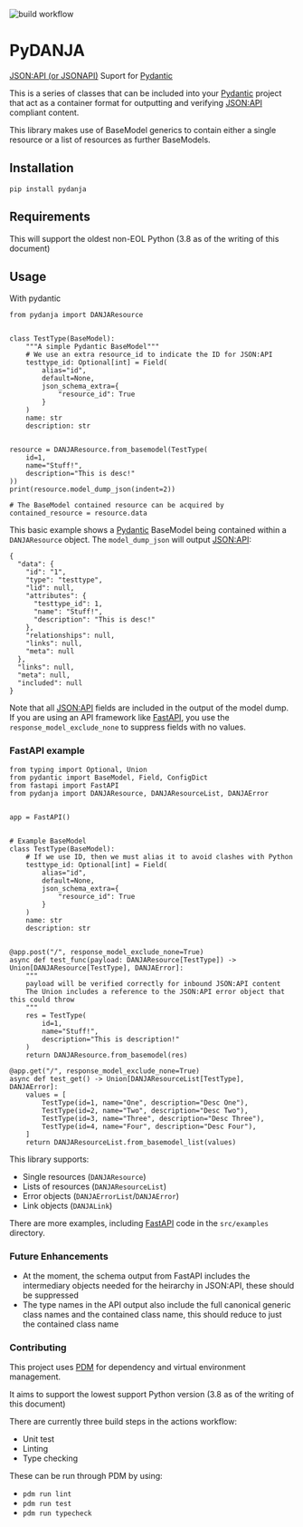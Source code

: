![build workflow](https://github.com/Centurix/pydanja/actions/workflows/python-app.yml/badge.svg)

# PyDANJA

[JSON:API (or JSONAPI)](https://jsonapi.org/format/) Suport for [Pydantic](https://docs.pydantic.dev/latest/)

This is a series of classes that can be included into your [Pydantic](https://docs.pydantic.dev/latest/) project that act as a container format for outputting and verifying [JSON:API](https://jsonapi.org/format/) compliant content.

This library makes use of BaseModel generics to contain either a single resource or a list of resources as further BaseModels.

## Installation

`pip install pydanja`

## Requirements

This will support the oldest non-EOL Python (3.8 as of the writing of this document)

## Usage

With pydantic

```
from pydanja import DANJAResource


class TestType(BaseModel):
    """A simple Pydantic BaseModel"""
    # We use an extra resource_id to indicate the ID for JSON:API
    testtype_id: Optional[int] = Field(
        alias="id",
        default=None,
        json_schema_extra={
            "resource_id": True
        }
    )
    name: str
    description: str


resource = DANJAResource.from_basemodel(TestType(
    id=1,
    name="Stuff!",
    description="This is desc!"
))
print(resource.model_dump_json(indent=2))

# The BaseModel contained resource can be acquired by
contained_resource = resource.data
```

This basic example shows a [Pydantic](https://docs.pydantic.dev/latest/) BaseModel being contained within a `DANJAResource` object. The `model_dump_json` will output [JSON:API](https://jsonapi.org/format/):

```
{
  "data": {
    "id": "1",
    "type": "testtype",
    "lid": null,
    "attributes": {
      "testtype_id": 1,
      "name": "Stuff!",
      "description": "This is desc!"
    },
    "relationships": null,
    "links": null,
    "meta": null
  },
  "links": null,
  "meta": null,
  "included": null
}
```

Note that all [JSON:API](https://jsonapi.org/format/) fields are included in the output of the model dump. If you are using an API framework like [FastAPI](https://fastapi.tiangolo.com/), you use the `response_model_exclude_none` to suppress fields with no values.

### FastAPI example

```
from typing import Optional, Union
from pydantic import BaseModel, Field, ConfigDict
from fastapi import FastAPI
from pydanja import DANJAResource, DANJAResourceList, DANJAError


app = FastAPI()


# Example BaseModel
class TestType(BaseModel):
    # If we use ID, then we must alias it to avoid clashes with Python
    testtype_id: Optional[int] = Field(
        alias="id",
        default=None,
        json_schema_extra={
            "resource_id": True
        }
    )
    name: str
    description: str


@app.post("/", response_model_exclude_none=True)
async def test_func(payload: DANJAResource[TestType]) -> Union[DANJAResource[TestType], DANJAError]:
    """
    payload will be verified correctly for inbound JSON:API content
    The Union includes a reference to the JSON:API error object that this could throw
    """
    res = TestType(
        id=1,
        name="Stuff!",
        description="This is description!"
    )
    return DANJAResource.from_basemodel(res)

@app.get("/", response_model_exclude_none=True)
async def test_get() -> Union[DANJAResourceList[TestType], DANJAError]:
    values = [
        TestType(id=1, name="One", description="Desc One"),
        TestType(id=2, name="Two", description="Desc Two"),
        TestType(id=3, name="Three", description="Desc Three"),
        TestType(id=4, name="Four", description="Desc Four"),
    ]
    return DANJAResourceList.from_basemodel_list(values)
```

This library supports:

* Single resources (`DANJAResource`)
* Lists of resources (`DANJAResourceList`)
* Error objects (`DANJAErrorList`/`DANJAError`)
* Link objects (`DANJALink`)

There are more examples, including [FastAPI](https://fastapi.tiangolo.com/) code in the `src/examples` directory.


### Future Enhancements

* At the moment, the schema output from FastAPI includes the intermediary objects needed for the heirarchy in JSON:API, these should be suppressed
* The type names in the API output also include the full canonical generic class names and the contained class name, this should reduce to just the contained class name

### Contributing

This project uses [PDM](https://pdm.fming.dev/latest/) for dependency and virtual environment management.

It aims to support the lowest support Python version (3.8 as of the writing of this document)

There are currently three build steps in the actions workflow:

* Unit test
* Linting
* Type checking

These can be run through PDM by using:

* `pdm run lint`
* `pdm run test`
* `pdm run typecheck`
